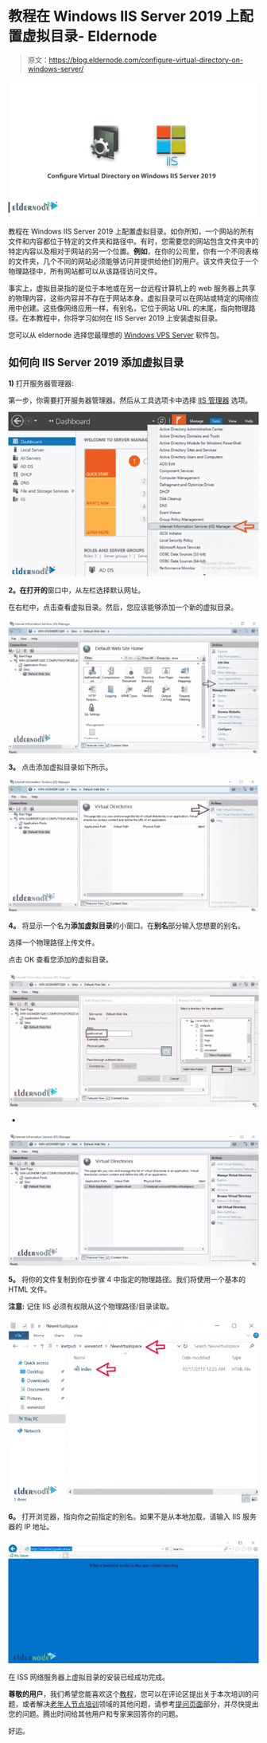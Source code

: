 # 教程在 Windows IIS Server 2019 上配置虚拟目录- Eldernode

> 原文：<https://blog.eldernode.com/configure-virtual-directory-on-windows-server/>

![Tutorial Configure Virtual Directory on Windows IIS Server 2019](img/f045f81851018a394d2b2af420f7bfb6.png)

教程在 Windows IIS Server 2019 上配置虚拟目录。如你所知，一个网站的所有文件和内容都位于特定的文件夹和路径中。有时，您需要您的网站包含文件夹中的特定内容以及相对于网站的另一个位置。**例如**，在你的公司里，你有一个不同表格的文件夹，几个不同的网站必须能够访问并提供给他们的用户。该文件夹位于一个物理路径中，所有网站都可以从该路径访问文件。

事实上，虚拟目录指的是位于本地或在另一台远程计算机上的 web 服务器上共享的物理内容，这些内容并不存在于网站本身。虚拟目录可以在网站或特定的网络应用中创建。这些像网络应用一样，有别名，它位于网站 URL 的末尾，指向物理路径。在本教程中，你将学习如何在 IIS Server 2019 上安装虚拟目录。

您可以从 eldernode 选择您最理想的 [Windows VPS Server](https://eldernode.com/windows-vps/) 软件包。

## 如何向 IIS Server 2019 添加虚拟目录

**1)** 打开服务器管理器:

第一步，你需要打开服务器管理器。然后从工具选项卡中选择 [IIS 管理器](https://docs.microsoft.com/en-us/previous-versions/iis/6.0-sdk/ms525920(v%3Dvs.90)) 选项。

![Virtual Directory on Windows IIS Server](img/27a11c552280a00b815fe9abfd59f538.png)

**2。在打开的**窗口中，从左栏选择默认网址。

在右栏中，点击查看虚拟目录。然后，您应该能够添加一个新的虚拟目录。

![Virtual Directory on Windows IIS Server](img/66fa5260d1a1eb1d97d97b71188f7b22.png)

**3。** 点击添加虚拟目录如下所示。

![Virtual Directory on Windows IIS Server](img/fce3c2070a1b0238b8a90e09856083e5.png)

**4。** 将显示一个名为**添加虚拟目录**的小窗口。在**别名**部分输入您想要的别名。

选择一个物理路径上传文件。

点击 OK 查看您添加的虚拟目录。

![Virtual Directory on Windows IIS Server](img/cb07991af7f3dfa459fbbb29991bf365.png)

*

![Virtual Directory on Windows IIS Server](img/c7d6f31c4a0431921aacfecc0c36e3a0.png)

**5。** 将你的文件复制到你在步骤 4 中指定的物理路径。我们将使用一个基本的 HTML 文件。

**注意:** 记住 IIS 必须有权限从这个物理路径/目录读取。

![Virtual Directory on Windows IIS Server](img/846d0ff2aea2f36843beec03f4d1c85a.png)

**6。** 打开浏览器，指向你之前指定的别名。如果不是从本地加载，请输入 IIS 服务器的 IP 地址。

![Virtual Directory on Windows IIS Server](img/0bef319c28a690ccf5fac0fbf953d0c0.png)

在 ISS 网络服务器上虚拟目录的安装已经成功完成。

**尊敬的用户**，我们希望您能喜欢这个[教程](https://eldernode.com/category/tutorial/)，您可以在评论区提出关于本次培训的问题，或者解决[老年人节点培训](https://eldernode.com/blog/)领域的其他问题，请参考[提问页面](https://eldernode.com/ask)部分，并尽快提出您的问题。腾出时间给其他用户和专家来回答你的问题。

好运。
